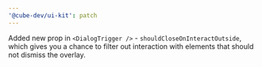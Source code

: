 ```yaml
---
'@cube-dev/ui-kit': patch
---
```


Added new prop in `<DialogTrigger />` - `shouldCloseOnInteractOutside`, which gives you a chance to filter out interaction with elements that should not dismiss the overlay.
